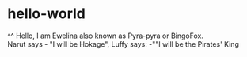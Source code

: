 # hello-world
^^
Hello, I am Ewelina also known as Pyra-pyra or BingoFox.  
Narut says - "I will be Hokage", Luffy says: -""I will be the Pirates' King
